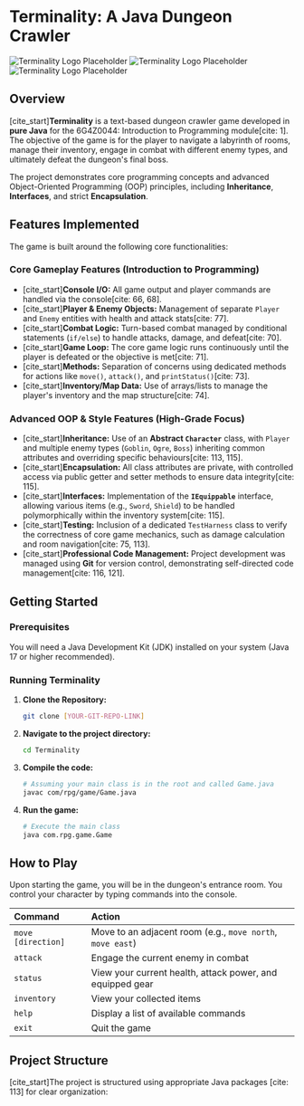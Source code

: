 # Terminality: A Java Dungeon Crawler

![Terminality Logo Placeholder](https://img.shields.io/badge/Language-Java-blue)
![Terminality Logo Placeholder](https://img.shields.io/badge/Type-Console%20Application-orange)
![Terminality Logo Placeholder](https://img.shields.io/badge/Status-Development-red)

## Overview

[cite_start]**Terminality** is a text-based dungeon crawler game developed in **pure Java** for the 6G4Z0044: Introduction to Programming module[cite: 1]. The objective of the game is for the player to navigate a labyrinth of rooms, manage their inventory, engage in combat with different enemy types, and ultimately defeat the dungeon's final boss.

The project demonstrates core programming concepts and advanced Object-Oriented Programming (OOP) principles, including **Inheritance**, **Interfaces**, and strict **Encapsulation**.

## Features Implemented

The game is built around the following core functionalities:

### Core Gameplay Features (Introduction to Programming)

* [cite_start]**Console I/O:** All game output and player commands are handled via the console[cite: 66, 68].
* [cite_start]**Player & Enemy Objects:** Management of separate `Player` and `Enemy` entities with health and attack stats[cite: 77].
* [cite_start]**Combat Logic:** Turn-based combat managed by conditional statements (`if/else`) to handle attacks, damage, and defeat[cite: 70].
* [cite_start]**Game Loop:** The core game logic runs continuously until the player is defeated or the objective is met[cite: 71].
* [cite_start]**Methods:** Separation of concerns using dedicated methods for actions like `move()`, `attack()`, and `printStatus()`[cite: 73].
* [cite_start]**Inventory/Map Data:** Use of arrays/lists to manage the player's inventory and the map structure[cite: 74].

### Advanced OOP & Style Features (High-Grade Focus)

* [cite_start]**Inheritance:** Use of an **Abstract `Character`** class, with `Player` and multiple enemy types (`Goblin`, `Ogre`, `Boss`) inheriting common attributes and overriding specific behaviours[cite: 113, 115].
* [cite_start]**Encapsulation:** All class attributes are private, with controlled access via public getter and setter methods to ensure data integrity[cite: 115].
* [cite_start]**Interfaces:** Implementation of the **`IEquippable`** interface, allowing various items (e.g., `Sword`, `Shield`) to be handled polymorphically within the inventory system[cite: 115].
* [cite_start]**Testing:** Inclusion of a dedicated `TestHarness` class to verify the correctness of core game mechanics, such as damage calculation and room navigation[cite: 75, 113].
* [cite_start]**Professional Code Management:** Project development was managed using **Git** for version control, demonstrating self-directed code management[cite: 116, 121].

## Getting Started

### Prerequisites

You will need a Java Development Kit (JDK) installed on your system (Java 17 or higher recommended).

### Running Terminality

1.  **Clone the Repository:**
    ```bash
    git clone [YOUR-GIT-REPO-LINK]
    ```
2.  **Navigate to the project directory:**
    ```bash
    cd Terminality
    ```
3.  **Compile the code:**
    ```bash
    # Assuming your main class is in the root and called Game.java
    javac com/rpg/game/Game.java
    ```
4.  **Run the game:**
    ```bash
    # Execute the main class
    java com.rpg.game.Game
    ```

## How to Play

Upon starting the game, you will be in the dungeon's entrance room. You control your character by typing commands into the console.

| Command | Action |
| :--- | :--- |
| `move [direction]` | Move to an adjacent room (e.g., `move north`, `move east`) |
| `attack` | Engage the current enemy in combat |
| `status` | View your current health, attack power, and equipped gear |
| `inventory` | View your collected items |
| `help` | Display a list of available commands |
| `exit` | Quit the game |

## Project Structure

[cite_start]The project is structured using appropriate Java packages [cite: 113] for clear organization:
